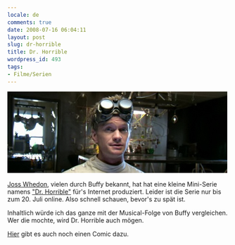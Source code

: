 ```yaml
---
locale: de
comments: true
date: 2008-07-16 06:04:11
layout: post
slug: dr-horrible
title: Dr. Horrible
wordpress_id: 493
tags:
- Filme/Serien
---
```


[![](/images/2008-07-16-dr-horrible/drhorrible.jpg)](http://www.drhorrible.com/index.html)

[Joss Whedon](http://de.wikipedia.org/wiki/Joss_Whedon), vielen durch Buffy
bekannt, hat hat eine kleine Mini-Serie namens ["Dr.  Horrible"](http://www.drhorrible.com/index.html)
für's Internet produziert.  Leider ist die Serie nur bis zum 20. Juli online.
Also schnell schauen, bevor's zu spät ist.

Inhaltlich würde ich das ganze mit der Musical-Folge von Buffy vergleichen. Wer
die mochte, wird Dr. Horrible auch mögen.

[Hier](http://www.myspace.com/darkhorsepresents?issuenum=12&storynum=2) gibt es
auch noch einen Comic dazu.
